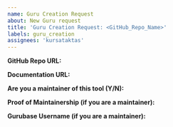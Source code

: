 ```yaml
---
name: Guru Creation Request
about: New Guru request
title: 'Guru Creation Request: <GitHub_Repo_Name>'
labels: guru_creation
assignees: 'kursataktas'
---
```


**GitHub Repo URL:**


**Documentation URL:** 
<!-- URL of the root page of the tool's documentation -->

**Are you a maintainer of this tool (Y/N):**


**Proof of Maintainership (if you are a maintainer):**
<!-- Can be a link to a PR that you merged, or other proof that shows you are the maintainer -->

**Gurubase Username (if you are a maintainer):** 
<!-- The new Guru will be assigned to you if you are a maintainer of the tool. To find your Gurubase username, click on your profile icon in the top-right corner of Gurubase.io, e.g., "Kursat Aktas" -->